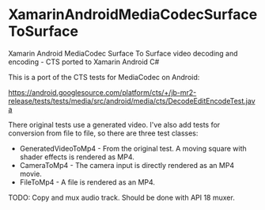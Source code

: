 # XamarinAndroidMediaCodecSurfaceToSurface
Xamarin Android MediaCodec Surface To Surface video decoding and encoding - CTS ported to Xamarin Android C#

This is a port of the CTS tests for MediaCodec on Android:

https://android.googlesource.com/platform/cts/+/jb-mr2-release/tests/tests/media/src/android/media/cts/DecodeEditEncodeTest.java

There original tests use a generated video. I've also add tests for conversion from file to file, so there are three
test classes:

- GeneratedVideoToMp4 - From the original test. A moving square with shader effects is rendered as MP4.
- CameraToMp4 - The camera input is directly rendered as an MP4 movie.
- FileToMp4 - A file is rendered as an MP4.

TODO: Copy and mux audio track. Should be done with API 18 muxer.
